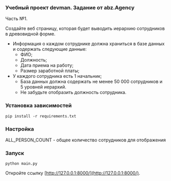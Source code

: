 ### Учебный проект devman. Задание от abz.Agency

Часть №1.

Создайте веб страницу, которая будет выводить иерархию сотрудников в
древовидной форме.

- Информация о каждом сотруднике должна храниться в базе данных и содержать следующие данные:
  - ФИО;
  - Должность;
  - Дата приема на работу;
  - Размер заработной платы;
- У каждого сотрудника есть 1 начальник;
  - База данных должна содержать не менее 50 000 сотрудников и 5 уровней
  иерархий.
  - Не забудьте отобразить должность сотрудника.

### Установка зависимостей
```
pip install -r requirements.txt
```
### Настройка
ALL_PERSON_COUNT - общее количество сотрудников для отображения 
### Запуск
```
python main.py
```
Откройте ссылку [http://127.0.0.1:8000/](http://127.0.0.1:8000/). 